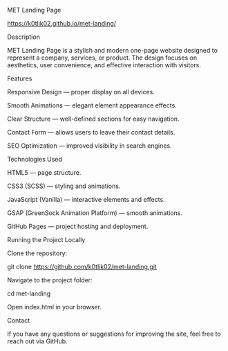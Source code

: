 MET Landing Page

https://k0tlik02.github.io/met-landing/

Description

MET Landing Page is a stylish and modern one-page website designed to represent a company, services, or product. The design focuses on aesthetics, user convenience, and effective interaction with visitors.

Features

Responsive Design — proper display on all devices.

Smooth Animations — elegant element appearance effects.

Clear Structure — well-defined sections for easy navigation.

Contact Form — allows users to leave their contact details.

SEO Optimization — improved visibility in search engines.

Technologies Used

HTML5 — page structure.

CSS3 (SCSS) — styling and animations.

JavaScript (Vanilla) — interactive elements and effects.

GSAP (GreenSock Animation Platform) — smooth animations.

GitHub Pages — project hosting and deployment.

Running the Project Locally

Clone the repository:

git clone https://github.com/k0tlik02/met-landing.git

Navigate to the project folder:

cd met-landing

Open index.html in your browser.

Contact

If you have any questions or suggestions for improving the site, feel free to reach out via GitHub.
